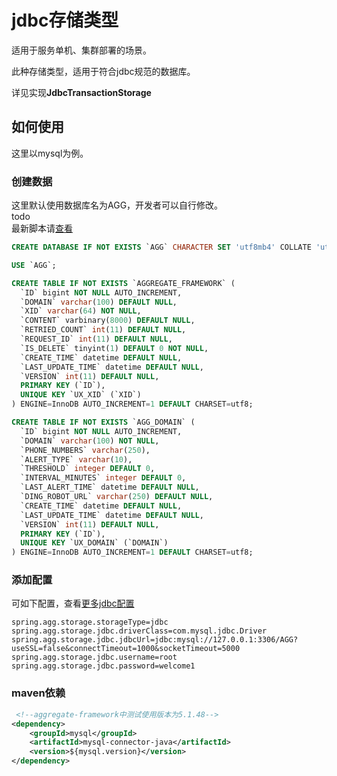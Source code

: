 # jdbc存储类型
适用于服务单机、集群部署的场景。  
  
此种存储类型，适用于符合jdbc规范的数据库。 
  
详见实现**JdbcTransactionStorage**

## 如何使用
这里以mysql为例。  

### 创建数据
这里默认使用数据库名为AGG，开发者可以自行修改。  
todo  
最新脚本请[查看](https://github.com/changmingxie/tcc-transaction/blob/master-2.x/tcc-transaction-core/src/main/dbscripts/db.sql)
```sql
CREATE DATABASE IF NOT EXISTS `AGG` CHARACTER SET 'utf8mb4' COLLATE 'utf8mb4_unicode_ci';

USE `AGG`;

CREATE TABLE IF NOT EXISTS `AGGREGATE_FRAMEWORK` (
  `ID` bigint NOT NULL AUTO_INCREMENT,
  `DOMAIN` varchar(100) DEFAULT NULL,
  `XID` varchar(64) NOT NULL,
  `CONTENT` varbinary(8000) DEFAULT NULL,
  `RETRIED_COUNT` int(11) DEFAULT NULL,
  `REQUEST_ID` int(11) DEFAULT NULL,
  `IS_DELETE` tinyint(1) DEFAULT 0 NOT NULL,
  `CREATE_TIME` datetime DEFAULT NULL,
  `LAST_UPDATE_TIME` datetime DEFAULT NULL,
  `VERSION` int(11) DEFAULT NULL,
  PRIMARY KEY (`ID`),
  UNIQUE KEY `UX_XID` (`XID`)
) ENGINE=InnoDB AUTO_INCREMENT=1 DEFAULT CHARSET=utf8;

CREATE TABLE IF NOT EXISTS `AGG_DOMAIN` (
  `ID` bigint NOT NULL AUTO_INCREMENT,
  `DOMAIN` varchar(100) NOT NULL,
  `PHONE_NUMBERS` varchar(250),
  `ALERT_TYPE` varchar(10),
  `THRESHOLD` integer DEFAULT 0,
  `INTERVAL_MINUTES` integer DEFAULT 0,
  `LAST_ALERT_TIME` datetime DEFAULT NULL,
  `DING_ROBOT_URL` varchar(250) DEFAULT NULL,
  `CREATE_TIME` datetime DEFAULT NULL,
  `LAST_UPDATE_TIME` datetime DEFAULT NULL,
  `VERSION` int(11) DEFAULT NULL,
  PRIMARY KEY (`ID`),
  UNIQUE KEY `UX_DOMAIN` (`DOMAIN`)
) ENGINE=InnoDB AUTO_INCREMENT=1 DEFAULT CHARSET=utf8;
```
### 添加配置
可如下配置，查看[更多jdbc配置](/zh-cn/aggdocs/tutorial/configurations.html#jdbcstoreproperties)
```properties
spring.agg.storage.storageType=jdbc
spring.agg.storage.jdbc.driverClass=com.mysql.jdbc.Driver
spring.agg.storage.jdbc.jdbcUrl=jdbc:mysql://127.0.0.1:3306/AGG?useSSL=false&connectTimeout=1000&socketTimeout=5000
spring.agg.storage.jdbc.username=root
spring.agg.storage.jdbc.password=welcome1
```

### maven依赖

```xml
 <!--aggregate-framework中测试使用版本为5.1.48-->
<dependency>
    <groupId>mysql</groupId>
    <artifactId>mysql-connector-java</artifactId>
    <version>${mysql.version}</version>
</dependency>
```


